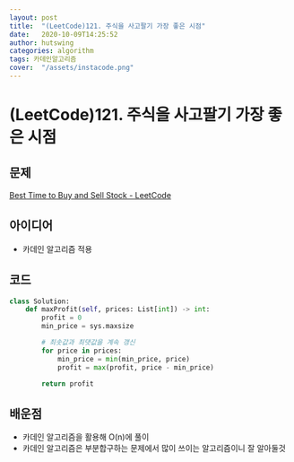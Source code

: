 ```yaml
---
layout: post
title:  "(LeetCode)121. 주식을 사고팔기 가장 좋은 시점"
date:   2020-10-09T14:25:52
author: hutswing
categories: algorithm
tags: 카데인알고리즘
cover:  "/assets/instacode.png"
---
```


# (LeetCode)121. 주식을 사고팔기 가장 좋은 시점

## 문제

[Best Time to Buy and Sell Stock - LeetCode](https://leetcode.com/problems/best-time-to-buy-and-sell-stock/)

## 아이디어

- 카데인 알고리즘 적용

## 코드

```python
class Solution:
    def maxProfit(self, prices: List[int]) -> int:
        profit = 0
        min_price = sys.maxsize

        # 최솟값과 최댓값을 계속 갱신
        for price in prices:
            min_price = min(min_price, price)
            profit = max(profit, price - min_price)

        return profit
```

## 배운점

- 카데인 알고리즘을 활용해 O(n)에 풀이
- 카데인 알고리즘은 부분합구하는 문제에서 많이 쓰이는 알고리즘이니 잘 알아둘것
